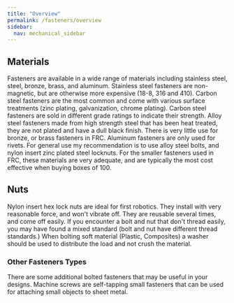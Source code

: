 ```yaml
---
title: "Overview"
permalink: /fasteners/overview
sidebar:
  nav: mechanical_sidebar
---
```


## Materials
Fasteners are available in a wide range of materials including stainless steel, steel, bronze, brass, and aluminum. Stainless steel fasteners are non-magnetic, but are otherwise more expensive (18-8, 316 and 410). Carbon steel fasteners are the most common and come with various surface treatments (zinc plating, galvanization, chrome plating). Carbon steel fasteners are sold in different grade ratings to indicate their strength. Alloy steel fasteners made from high strength steel that has been heat treated, they are not plated and have a dull black finish. There is very little use for bronze, or brass fasteners in FRC. Aluminum fasteners are only used for rivets.
For general use my recommendation is to use alloy steel bolts, and nylon insert zinc plated steel locknuts. For the smaller fasteners used in FRC, these materials are very adequate, and are typically the most cost effective when buying boxes of 100.

## Nuts
Nylon insert hex lock nuts are ideal for first robotics. They install with very reasonable force, and won't vibrate off. They are reusable several times, and come off easily. If you encounter a bolt and nut that don't thread easily, you may have found a mixed standard (bolt and nut have different thread standards.)
When bolting soft material (Plastic, Composites) a washer should be used to distribute the load and not crush the material.

### Other Fasteners Types

There are some additional bolted fasteners that may be useful in your designs.
Machine screws are self-tapping small fasteners that can be used for attaching small objects to sheet metal.
